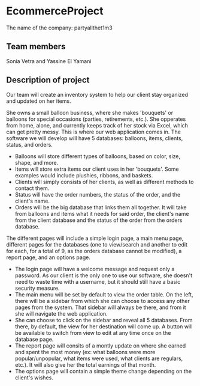 # EcommerceProject
The name of the company: partyallthet1m3

## Team members
Sonia Vetra and Yassine El Yamani

## Description of project
Our team will create an inventory system to help our client stay organized and updated on her items.

She owns a small balloon business, where she makes 'bouquets' or balloons for special occasions (parties, retirements, etc.). She opperates from home, alone, and currently keeps track of her stock via Excel, which can get pretty messy. This is where our web application comes in.
The software we will develop will have 5 databases: balloons, items, clients, status, and orders.
  - Balloons will store different types of balloons, based on color, size, shape, and more.
  - Items will store extra items our client uses in her 'bouquets'. Some examples would include plushies, ribbons, and       baskets.
  - Clients will simply consists of her clients, as well as different methods to contact them.
  - Status will have the order numbers, the status of the order, and the client's name.
  - Orders will be the big database that links them all together. It will take from balloons and items what it needs for     said order, the client's name from the client database and the status of the order from the orders database.

The different pages will include a simple login page, a main menu page, different pages for the databases (one to view/search and another to edit for each, for a total of 9, as the orders database cannot be modified), a report page, and an options page.
  - The login page will have a welcome message and request only a password. As our client is the only one to use our         software, she doesn't need to waste time with a username, but it should still have a basic security measure.
  - The main menu will be set by default to view the order table. On the left, there will be a sidebar from which she can     choose to access any other pages from the system. That sidebar will always be there, and from it she will navigate the     web application.
  - She can choose to click on the sidebar and reveal all 5 databases. From there, by default, the view for her destination   will come up. A button will be available to switch from view to edit at any time once on the database page.
  - The report page will consits of a montly update on where she earned and spent the most money (ex: what balloons were     more popular/unpopular, what items were used, what clients are regulars, etc.). It will also give her the total earnings   of that month.
  - The options page will contain a simple theme change depending on the client's wishes.
